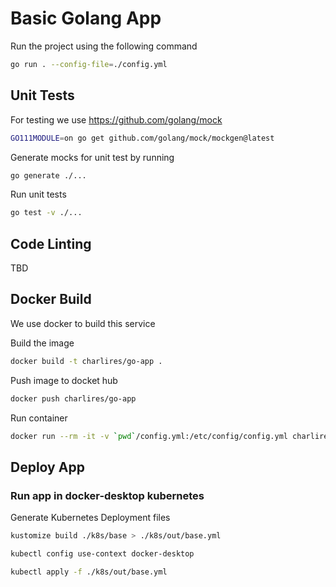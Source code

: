 # Basic Golang App

Run the project using the following command
```bash
go run . --config-file=./config.yml
```

## Unit Tests

For testing we use <https://github.com/golang/mock>
```bash
GO111MODULE=on go get github.com/golang/mock/mockgen@latest
```

Generate mocks for unit test by running
```bash
go generate ./...
```

Run unit tests
```bash
go test -v ./...
```

## Code Linting

TBD

## Docker Build

We use docker to build this service

Build the image
```bash
docker build -t charlires/go-app .
```

Push image to docket hub
```bash
docker push charlires/go-app
```

Run container
```bash
docker run --rm -it -v `pwd`/config.yml:/etc/config/config.yml charlires/go-app
```

## Deploy App

### Run app in docker-desktop kubernetes

Generate Kubernetes Deployment files
```bash
kustomize build ./k8s/base > ./k8s/out/base.yml
```

```bash
kubectl config use-context docker-desktop
```

```bash
kubectl apply -f ./k8s/out/base.yml
```
